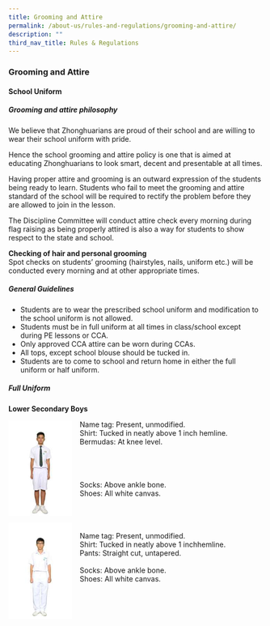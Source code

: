 ```yaml
---
title: Grooming and Attire
permalink: /about-us/rules-and-regulations/grooming-and-attire/
description: ""
third_nav_title: Rules & Regulations
---
```

### **Grooming and Attire**
#### **School Uniform**
##### **Grooming and attire philosophy**
We believe that Zhonghuarians are proud of their school and are willing to wear their school uniform with pride.

Hence the school grooming and attire policy is one that is aimed at educating Zhonghuarians to look smart, decent and presentable at all times.  

Having proper attire and grooming is an outward expression of the students being ready to learn. Students who fail to meet the grooming and attire standard of the school will be required to rectify the problem before they are allowed to join in the lesson.

The Discipline Committee will conduct attire check every morning during flag raising as being properly attired is also a way for students to show respect to the state and school.

**Checking of hair and personal grooming**<br>
Spot checks on students’ grooming (hairstyles, nails, uniform etc.) will be conducted every morning and at other appropriate times.

##### **General Guidelines**
*   Students are to wear the prescribed school uniform and modification to the school uniform is not allowed.
*   Students must be in full uniform at all times in class/school except during PE lessons or CCA.
*   Only approved CCA attire can be worn during CCAs.
*   All tops, except school blouse should be tucked in.
*   Students are to come to school and return home in either the full uniform or half uniform.

##### **Full Uniform**

**Lower Secondary Boys**

<img src="/images/attire1.jpg" style="width:25%;margin-right:15px;" align = "left">
Name tag: Present, unmodified.<br>
Shirt: Tucked in neatly above 1 inch hemline.<br>
Bermudas: At knee level.<br><br><br><br><br>
Socks: Above ankle bone.<br>
Shoes: All white canvas.

<br clear="left">

<img src="/images/attire2.jpg" style="width:25%;margin-right:15px;" align = "left"><br>Name tag: Present, unmodified.<br>
Shirt: Tucked in neatly above 1 inchhemline.<br>
Pants: Straight cut, untapered.<br><br>Socks: Above ankle bone.<br>Shoes: All white canvas.

<br clear="left">